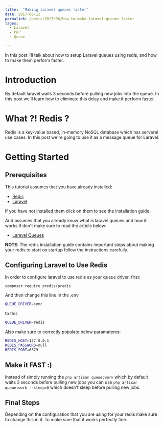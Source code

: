 ```yaml
---
title:  "Making laravel queues faster"
date: 2017-06-13
permalink: /posts/2017/06/how-to-make-laravel-queues-faster
tages:
  - Laravel
  - PHP
  - Queue

---
```


In this post I'll talk about how to setup Laravel queues using redis, and how
to make them perform faster.

# Introduction
By default laravel waits 3 seconds before pulling new jobs into the queue. In
this post we'll learn how to eliminate this delay and make it perform faster.

# What ?! Redis ?
Redis is a key-value based, in-memory NoSQL database which has serveral use 
cases. In this post we're going to use it as a message queue for Laravel.

# Getting Started

## Prerequisites

This tutorial assumes that you have already installed:

* [Redis](https://www.digitalocean.com/community/tutorials/how-to-install-and-configure-redis-on-ubuntu-16-04)
* [Laravel](https://laravel.com/docs/5.4/installation)


If you have not installed them click on them to see the installation guide.

And assumes that you already know what is laravel queues and how it works
if don't make sure to read the article below:

* [Laravel Queues](https://laravel.com/docs/5.4/queues)

**NOTE:** The redis installation guide contains important steps about making
your redis to start on startup follow the instructions carefully.

## Configuring Laravel to Use Redis

In order to configure laravel to use redis as your queue driver, 
first:

```sh
composer require predis/predis
```

And then change this line in the .env

```sh
QUEUE_DRIVER=sync
```

to this

```sh
QUEUE_DRIVER=redis
```

Also make sure to correctly populate below paramateres:

```sh
REDIS_HOST=127.0.0.1
REDIS_PASSWORD=null
REDIS_PORT=6379
```

## Make it FAST :)

Instead of simply running the ```php artisan queue:work``` which by 
default waits 3 seconds before pulling new jobs you can use 
```php artisan queue:work --sleep=0``` which doesn't sleep before pulling
new jobs.

## Final Steps

Depending on the configuration that you are using for your redis make sure
to change this in it. To make sure that it works perfectly fine.


